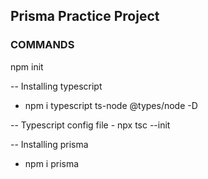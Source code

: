 <!-- Prisma practice project -->

## Prisma Practice Project

### COMMANDS

npm init

-- Installing typescript
   - npm i typescript ts-node @types/node -D

-- Typescript config file
    - npx tsc --init

-- Installing prisma 
   - npm i prisma